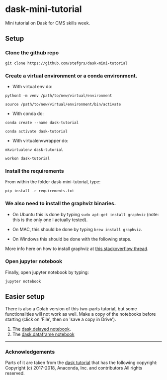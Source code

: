 # dask-mini-tutorial
Mini tutorial on Dask for CMS skills week.

## Setup

### Clone the github repo

`git clone https://github.com/stefgrs/dask-mini-tutorial`


### Create a virtual environment or a conda environment. 

- With virtual env do:

`python3 -m venv /path/to/new/virtual/environment`

`source /path/to/new/virtual/environment/bin/activate`

- With conda do:

`conda create --name dask-tutorial`

`conda activate dask-tutorial`

- With virtualenvwrapper do:

`mkvirtualenv dask-tutorial`

`workon dask-tutorial`

### Install the requirements
From within the folder dask-mini-tutorial, type:

`pip install -r requirements.txt`


### We also need to install the graphviz binaries. 

- On Ubuntu this is done by typing `sudo apt-get install graphviz` (note: this is the only one I actually tested). 

- On MAC, this should be done by typing `brew install graphviz`.

- On Windows this should be done with the following steps.
 
More info here on how to install graphviz at [this stackoverflow thread](https://stackoverflow.com/questions/35064304/runtimeerror-make-sure-the-graphviz-executables-are-on-your-systems-path-aft).

### Open jupyter notebook

Finally, open jupyter notebook by typing:

`jupyter notebook`

## Easier setup

There is also a Colab version of this two-parts tutorial, but some functionalities will not work as well. 
Make a copy of the notebooks before starting (click on 'File', then on 'save a copy in Drive').

1. The [dask.delayed notebook](https://colab.research.google.com/drive/1tLyHjD8-4Jcn4dqO3OuVijETOK79W1WR?usp=sharing).
2. The [dask.dataframe notebook](https://colab.research.google.com/drive/1tZUXhqUgwF5e_D0jilwe1fNoOE7c-chC?usp=sharing)


-----------------------------------
### Acknowledgements

Parts of it are taken from the [dask tutorial](https://github.com/dask/dask-tutorial) that has the following copyright:
Copyright (c) 2017-2018, Anaconda, Inc. and contributors
All rights reserved.
